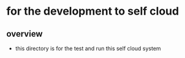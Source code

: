 # for the development to self cloud
## overview
- this directory is for the test and run this self cloud system

  
